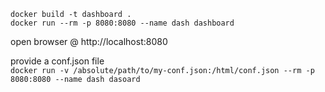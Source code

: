 ```docker build -t dashboard .```    
```docker run --rm -p 8080:8080 --name dash dashboard```   

open browser @ http://localhost:8080    

provide a conf.json file    
```docker run -v /absolute/path/to/my-conf.json:/html/conf.json --rm -p 8080:8080 --name dash dasoard```      
